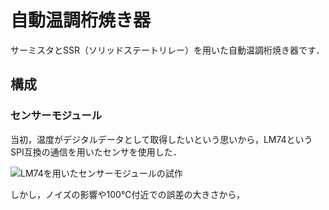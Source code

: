 # 自動温調桁焼き器
サーミスタとSSR（ソリッドステートリレー）を用いた自動温調桁焼き器です．

## 構成
### センサーモジュール
当初，温度がデジタルデータとして取得したいという思いから，LM74というSPI互換の通信を用いたセンサを使用した．

![LM74を用いたセンサーモジュールの試作](Images/LM74を用いたセンサーモジュールの試作)

しかし，ノイズの影響や100℃付近での誤差の大きさから，
